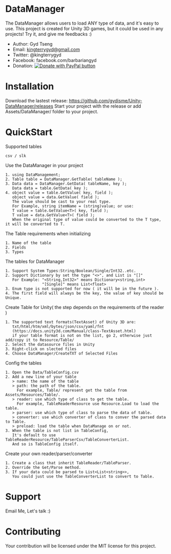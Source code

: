 DataManager
=
The DataManager allows users to load ANY type of data, and it's easy to use. This project is created for Unity 3D games, but it could be used in any projects! Try it, and give me feedbacks :)

- Author: Gyd Tseng
- Email: kingterrygyd@gmail.com
- Twitter: @kingterrygyd
- Facebook: facebook.com/barbariangyd
- Donation: <a href='https://www.paypal.com/cgi-bin/webscr?cmd=_s-xclick&hosted_button_id=4YYN5LS3Y3S32&source=url'><img alt='Donate with PayPal button' src='https://www.paypalobjects.com/en_US/TW/i/btn/btn_donateCC_LG.gif' border='0' ></a>

Installation
=
Download the lastest release: https://github.com/gydisme/Unity-DataManager/releases
Start your project with the release or add Assets/DataManager/ folder to your project.

QuickStart
=
Supported tables
```
csv / slk
```

Use the DataManager in your project
```
1. using DataManagement;
2. Table table = DataManager.GetTable( tableName );
3. Data data = DataManager.GetData( tableName, key );
   Data data = table.GetData( key );
4. object value = table.GetValue( key, field );
   object value = data.GetValue( field );
   The value should be cast to your real type.
   For Example, string itemName = (string)value; or use:
   T value = table.GetValue<T>( key, field );
   T value = data.GetValue<T>( field );
   When the original type of value could be converted to the T type, it will be converted to T.
```

The Table requirements when initializing
```
1. Name of the table
2. Fields
3. Types
```

The tables for DataManager
```
1. Support System Types:String/Boolean/Single/Int32..etc.
2. Support Dictionary by set the type "<>", and List is "[]"
   For Example: "<String,Int32>" means Dictionary<string,int>
                "[Single]" means List<float>
3. Enum type is not supported for now ( it will be in the future ).
4. The first field will always be the key, the value of key should be Unique.
```

Create Table for Unity( the step depends on the requirements of the reader )
```
1. The supported text formats(TextAsset) of Unity 3D are:
   txt/html/htm/xml/bytes/json/csv/yaml/fnt
   (https://docs.unity3d.com/Manual/class-TextAsset.html)
   if your table format is not on the list, go 2, otherwise just add/copy it to Resource/Table/
2. Select the datasource files in Unity
3. Right-click on slected files
4. Choose DataManager/CreateTXT of Selected Files
```

Config the tables
```
1. Open the Data/TableConfig.csv
2. Add a new line of your table
   > name: the name of the table
   > path: the path of the table.
     For example, Table/ represent get the table from Assets/Resources/Table/.
   > reader: use which type of class to get the table.
     For example, TableReaderResource use Resource.Load to load the table.
   > parser: use which type of class to parse the data of table.
   > converter: use which converter of class to conver the parsed data to Table.
   > preload: load the table when DataManage on or not.
3. When the table is not list in TableConfig,
   It's default to use TableReaderResource/TableParserCsv/TableConverterList.
   And so is TableConfig itself.
```

Create your own reader/parser/converter
```
1. Create a class that inherit TableReader/TableParser.
2. Override the Get/Parse method.
3. If your data could be parsed to List<List<string>>,
   You could just use the TableConverterList to convert to Table.
```

Support
=
Email Me, Let's talk :)

Contributing
=
Your contribution will be licensed under the MIT license for this project.
